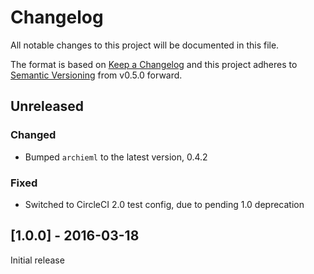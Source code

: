 # Changelog
All notable changes to this project will be documented in this file.

The format is based on [Keep a Changelog](http://keepachangelog.com/)
and this project adheres to [Semantic Versioning](http://semver.org/) from v0.5.0 forward.

## Unreleased
### Changed
- Bumped `archieml` to the latest version, 0.4.2

### Fixed
- Switched to CircleCI 2.0 test config, due to pending 1.0 deprecation

## [1.0.0] - 2016-03-18

Initial release

[Unreleased]: https://github.com/DallasMorningNews/generator-dmninteractives/compare/v1.1.0...HEAD
[1.1.0]: https://github.com/DallasMorningNews/generator-dmninteractives/compare/v1.0.0...v1.1.0
